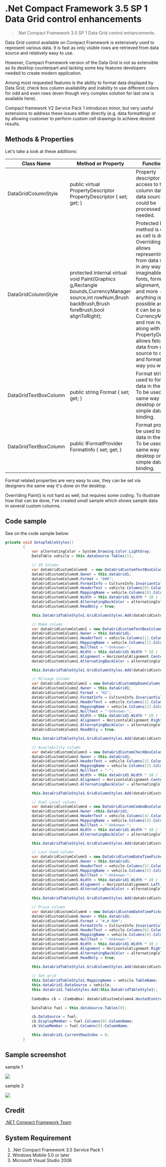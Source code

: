 # .Net Compact Framework 3.5 SP 1 Data Grid control enhancements
> .Net Compact Framework 3.5 SP 1 Data Grid control enhancements.

Data Grid control available on Compact Framework is extensively used to represent various data. It is fast as only visible rows are retrieved from data source and relatively easy to use.

However, Compact Framework version of the Data Grid is not as extensible as its desktop counterpart and lacking some key features developers needed to create modern application.

Among most requested features is the ability to format data displayed by Data Grid, check box column availability and inability to use different colors for odd and even rows (even though very complex solution for last one is available here).

Compact framework V2 Service Pack 1 introduces minor, but very useful extensions to address these issues either directly (e.g. data formatting) or by allowing customer to perform custom cell drawings to achieve desired results.

## Methods & Properties

Let's take a look at these additions:

| Class Name        | Method or Property           | Functionality  |
| ----- |-------------| ------------- |
| DataGridColumnStyle      | public virtual PropertyDescriptor PropertyDescriptor { set; get; } | Property descriptor allows access to this column data in the data source so it could be processed as needed. |
| DataGridColumnStyle      | protected internal virtual void Paint(Graphics g,Rectangle bounds,CurrencyManager source,int rowNum,Brush backBrush,Brush foreBrush,bool alignToRight);      |   Protected Paint() method is called as cell is drawn. Overriding it allows representing data from data source in any way imaginable. Colors, fonts, formatting, alignment, pictures and more - anything is possible as long as it can be painted. CurrencyManager and row number along with PropertyDescriptor allows fetching data from data source to convert and format the way you want. |
| DataGridTextBoxColumn | public string Format { set; get; }      |   Format string to be used to format data in the column. To be used the same way as on desktop or in simple data binding. |
| DataGridTextBoxColumn | public IFormatProvider FormatInfo { set; get; } | Format provider to be used to format data in the column. To be used the same way as on desktop or in simple data binding. |

Format related properties are very easy to use, they can be set via designers the same way it's done on the desktop.

Overriding Paint() is not hard as well, but requires some coding. To illustrate how that can be done, I've created small sample which shows sample data in several custom columns.

## Code sample

See on the code sample below:

```C#
private void SetupTableStyles()
        {
            var alternatingColor = System.Drawing.Color.LightGray;
            DataTable vehicle = this.dataSource.Tables[1];

            // ID Column 
            var dataGridCustomColumn0  = new DataGridCustomTextBoxColumn();
            dataGridCustomColumn0.Owner = this.dataGrid1;
            dataGridCustomColumn0.Format = "0##";
            dataGridCustomColumn0.FormatInfo = CultureInfo.InvariantCulture;
            dataGridCustomColumn0.HeaderText = vehicle.Columns[0].ColumnName;
            dataGridCustomColumn0.MappingName = vehicle.Columns[0].ColumnName;
            dataGridCustomColumn0.Width = this.dataGrid1.Width * 10 / 100;       // 10% of the grid size
            dataGridCustomColumn0.AlternatingBackColor = alternatingColor;
            dataGridCustomColumn0.ReadOnly = true;

            this.DataGridTableStyle1.GridColumnStyles.Add(dataGridCustomColumn0);

            // Make column
            var dataGridCustomColumn1 = new DataGridCustomTextBoxColumn();
            dataGridCustomColumn1.Owner = this.dataGrid1;
            dataGridCustomColumn1.HeaderText = vehicle.Columns[1].ColumnName;
            dataGridCustomColumn1.MappingName = vehicle.Columns[1].ColumnName;
            dataGridCustomColumn1.NullText = "-Unknown-";
            dataGridCustomColumn1.Width = this.dataGrid1.Width * 10 / 100;       // 10% of the grid size
            dataGridCustomColumn1.Alignment = HorizontalAlignment.Center;
            dataGridCustomColumn1.AlternatingBackColor = alternatingColor;

            this.DataGridTableStyle1.GridColumnStyles.Add(dataGridCustomColumn1);

            // Mileage column
            var dataGridCustomColumn2 = new DataGridCustomUpDownColumn();
            dataGridCustomColumn2.Owner = this.dataGrid1;
            dataGridCustomColumn2.Format = "N2";
            dataGridCustomColumn2.FormatInfo = CultureInfo.InvariantCulture;
            dataGridCustomColumn2.HeaderText = vehicle.Columns[2].ColumnName;
            dataGridCustomColumn2.MappingName = vehicle.Columns[2].ColumnName;
            dataGridCustomColumn2.NullText = "-Unknown-";
            dataGridCustomColumn2.Width = this.dataGrid1.Width * 10 / 100;         // 10% of the grid size
            dataGridCustomColumn2.Alignment = HorizontalAlignment.Right;
            dataGridCustomColumn2.AlternatingBackColor = alternatingColor;
            dataGridCustomColumn2.ReadOnly = true;

            this.DataGridTableStyle1.GridColumnStyles.Add(dataGridCustomColumn2);

            // Availability column
            var dataGridCustomColumn3 = new DataGridCustomCheckBoxColumn();
            dataGridCustomColumn3.Owner = this.dataGrid1;
            dataGridCustomColumn3.HeaderText = vehicle.Columns[3].ColumnName;
            dataGridCustomColumn3.MappingName = vehicle.Columns[3].ColumnName;
            dataGridCustomColumn3.NullText = "-";
            dataGridCustomColumn3.Width = this.dataGrid1.Width * 10 / 100;        // 10% of the grid size
            dataGridCustomColumn3.Alignment = HorizontalAlignment.Center;
            dataGridCustomColumn3.AlternatingBackColor = alternatingColor;

            this.DataGridTableStyle1.GridColumnStyles.Add(dataGridCustomColumn3);

            // Fuel Level column
            var dataGridCustomColumn4 = new DataGridCustomComboBoxColumn();
            dataGridCustomColumn4.Owner =this.dataGrid1;
            dataGridCustomColumn4.HeaderText = vehicle.Columns[4].ColumnName;
            dataGridCustomColumn4.MappingName = vehicle.Columns[4].ColumnName;
            dataGridCustomColumn4.NullText = "-Unknown-";
            dataGridCustomColumn4.Width = this.dataGrid1.Width * 10 / 100;
            dataGridCustomColumn4.AlternatingBackColor = alternatingColor;

            this.DataGridTableStyle1.GridColumnStyles.Add(dataGridCustomColumn4);

            // Last Used column
            var dataGridCustomColumn5 = new DataGridCustomDateTimePickerColumn();
            dataGridCustomColumn5.Owner = this.dataGrid1;
            dataGridCustomColumn5.HeaderText = vehicle.Columns[5].ColumnName;
            dataGridCustomColumn5.MappingName = vehicle.Columns[5].ColumnName;
            dataGridCustomColumn5.NullText = "-Unknown-";
            dataGridCustomColumn5.Width = this.dataGrid1.Width * 10 / 100;        // 10% of the grid size
            dataGridCustomColumn5.Alignment = HorizontalAlignment.Left;
            dataGridCustomColumn5.AlternatingBackColor = alternatingColor;
            
            this.DataGridTableStyle1.GridColumnStyles.Add(dataGridCustomColumn5);

            // Price column
            var dataGridCustomColumn6 = new DataGridCustomDateTimePickerColumn();
            dataGridCustomColumn6.Owner = this.dataGrid1;
            dataGridCustomColumn6.Format = "#,#.00#";
            dataGridCustomColumn6.FormatInfo = CultureInfo.InvariantCulture;
            dataGridCustomColumn6.HeaderText = vehicle.Columns[6].ColumnName;
            dataGridCustomColumn6.MappingName = vehicle.Columns[6].ColumnName;
            dataGridCustomColumn6.NullText = "-Unknown-";
            dataGridCustomColumn6.Width = this.dataGrid1.Width * 10 / 100;        // 10% of the grid size
            dataGridCustomColumn6.Alignment = HorizontalAlignment.Right;
            dataGridCustomColumn6.AlternatingBackColor = alternatingColor;
            dataGridCustomColumn6.ReadOnly = true;

            this.DataGridTableStyle1.GridColumnStyles.Add(dataGridCustomColumn6);
         
            // Set grid
            this.DataGridTableStyle1.MappingName = vehicle.TableName;             // Setup table mapping name
            this.dataGrid1.DataSource = vehicle;                                  // Setup grid's data source
            this.dataGrid1.TableStyles.Add(this.DataGridTableStyle1);             // Add table style of datagrid
            
            ComboBox cb = (ComboBox) dataGridCustomColumn4.HostedControl;

            DataTable fuel = this.dataSource.Tables[0];                           // Set up data source

            cb.DataSource = fuel;                                                 // For combo box column
            cb.DisplayMember = fuel.Columns[0].ColumnName;
            cb.ValueMember = fuel.Columns[0].ColumnName;

            this.dataGrid1.CurrentRowIndex = 0;                                    // Move to the middle of the table
        }
```

## Sample screenshot
sample 1

![](Images/sample1.png)

sample 2

![](Images/sample2.png)

## Credit
[.NET Compact Framework Team](https://blogs.msdn.microsoft.com/netcfteam/2006/04/25/net-compact-framework-v2-service-pack-1-data-grid-control-enhancements/)

## System Requirement
1. .Net Compact Framework 3.5 Service Pack 1
2. Windows Mobile 5.0 or later
3. Microsoft Visual Studio 2008

